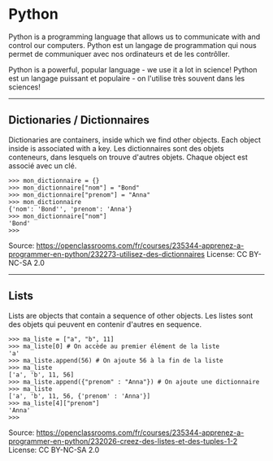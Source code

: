 # Python
Python is a programming language that allows us to communicate with and control our computers.
Python est un langage de programmation qui nous permet de communiquer avec nos ordinateurs et de les contrôller.

Python is a powerful, popular language - we use it a lot in science!
Python est un langage puissant et populaire - on l'utilise très souvent dans les sciences!

---

## Dictionaries / Dictionnaires

Dictionaries are containers, inside which we find other objects. Each object inside is associated with a key.
Les dictionnaires sont des objets conteneurs, dans lesquels on trouve d'autres objets. Chaque object est associé avec un clé.

```
>>> mon_dictionnaire = {}
>>> mon_dictionnaire["nom"] = "Bond"
>>> mon_dictionnaire["prenom"] = "Anna"
>>> mon_dictionnaire
{'nom': 'Bond'', 'prenom': 'Anna'}
>>> mon_dictionnaire["nom"]
'Bond'
>>>
```

Source: https://openclassrooms.com/fr/courses/235344-apprenez-a-programmer-en-python/232273-utilisez-des-dictionnaires
License: CC BY-NC-SA 2.0

---

## Lists

Lists are objects that contain a sequence of other objects.
Les listes sont des objets qui peuvent en contenir d'autres en sequence.

```
>>> ma_liste = ["a", "b", 11]
>>> ma_liste[0] # On accède au premier élément de la liste
'a'
>>> ma_liste.append(56) # On ajoute 56 à la fin de la liste
>>> ma_liste
['a', 'b', 11, 56]
>>> ma_liste.append({"prenom" : "Anna"}) # On ajoute une dictionnaire
>>> ma_liste
['a', 'b', 11, 56, {'prenom' : 'Anna'}]
>>> ma_liste[4]["prenom"]
'Anna'
>>>
```

Source: https://openclassrooms.com/fr/courses/235344-apprenez-a-programmer-en-python/232026-creez-des-listes-et-des-tuples-1-2
License: CC BY-NC-SA 2.0
